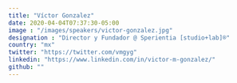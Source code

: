 ```yaml
---
title: "Víctor Gonzalez"
date: 2020-04-04T07:37:30-05:00
image : "/images/speakers/victor-gonzalez.jpg"
designation : "Director y Fundador @ Sperientia [studio+lab]®"
country: "mx"
twitter: "https://twitter.com/vmgyg"
linkedin: "https://www.linkedin.com/in/victor-m-gonzalez/"
github: ""
---
```


